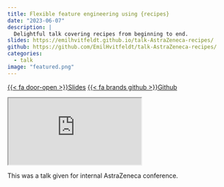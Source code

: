 ```yaml
---
title: Flexible feature engineering using {recipes}
date: "2023-06-07"
description: |
  Delightful talk covering recipes from beginning to end.
slides: https://emilhvitfeldt.github.io/talk-AstraZeneca-recipes/
github: https://github.com/EmilHvitfeldt/talk-AstraZeneca-recipes/
categories:
  - talk
image: "featured.png"
---
```




<a href="https://emilhvitfeldt.github.io/talk-AstraZeneca-recipes/" class="listing-slides btn-links">{{< fa door-open >}}Slides<a>
<a href="https://github.com/EmilHvitfeldt/talk-AstraZeneca-recipes/" class="listing-github btn-links">{{< fa brands github >}}Github<a>
      
<iframe class="slide-deck" src="https://emilhvitfeldt.github.io/talk-AstraZeneca-recipes/"></iframe>
        

This was a talk given for internal AstraZeneca conference.
